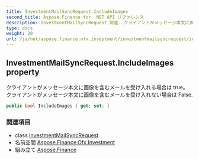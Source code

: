 ```yaml
---
title: InvestmentMailSyncRequest.IncludeImages
second_title: Aspose.Finance for .NET API リファレンス
description: InvestmentMailSyncRequest 財産. クライアントがメッセージ本文に画像を含むメールを受け入れる場合は trueクライアントがメッセージ本文に画像を含むメールを受け入れない場合は False.
type: docs
weight: 20
url: /ja/net/aspose.finance.ofx.investment/investmentmailsyncrequest/includeimages/
---
```

## InvestmentMailSyncRequest.IncludeImages property

クライアントがメッセージ本文に画像を含むメールを受け入れる場合は true。クライアントがメッセージ本文に画像を含むメールを受け入れない場合は False.

```csharp
public bool IncludeImages { get; set; }
```

### 関連項目

* class [InvestmentMailSyncRequest](../)
* 名前空間 [Aspose.Finance.Ofx.Investment](../../investmentmailsyncrequest/)
* 組み立て [Aspose.Finance](../../../)


